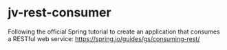 # jv-rest-consumer
Following the official Spring tutorial to create an application that consumes a RESTful web service: https://spring.io/guides/gs/consuming-rest/
